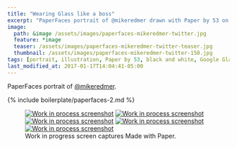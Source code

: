 ```yaml
---
title: "Wearing Glass like a boss"
excerpt: "PaperFaces portrait of @mikeredmer drawn with Paper by 53 on an iPad."
image: 
  path: &image /assets/images/paperfaces-mikeredmer-twitter.jpg 
  feature: *image
  teaser: /assets/images/paperfaces-mikeredmer-twitter-teaser.jpg
  thumbnail: /assets/images/paperfaces-mikeredmer-twitter-150.jpg
tags: [portrait, illustration, Paper by 53, black and white, Google Glass]
last_modified_at: 2017-01-17T14:04:41-05:00
---
```


PaperFaces portrait of [@mikeredmer](https://twitter.com/mikeredmer).

{% include boilerplate/paperfaces-2.md %}

<figure class="third">
	<a href="/assets/images/paperfaces-mikeredmer-process-1-lg.jpg"><img src="/assets/images/paperfaces-mikeredmer-process-1-600.jpg" alt="Work in process screenshot"></a>
	<a href="/assets/images/paperfaces-mikeredmer-process-2-lg.jpg"><img src="/assets/images/paperfaces-mikeredmer-process-2-600.jpg" alt="Work in process screenshot"></a>
	<a href="/assets/images/paperfaces-mikeredmer-process-3-lg.jpg"><img src="/assets/images/paperfaces-mikeredmer-process-3-600.jpg" alt="Work in process screenshot"></a>
	<a href="/assets/images/paperfaces-mikeredmer-process-4-lg.jpg"><img src="/assets/images/paperfaces-mikeredmer-process-4-600.jpg" alt="Work in process screenshot"></a>
	<a href="/assets/images/paperfaces-mikeredmer-process-5-lg.jpg"><img src="/assets/images/paperfaces-mikeredmer-process-5-600.jpg" alt="Work in process screenshot"></a>
	<figcaption>Work in progress screen captures Made with Paper.</figcaption>
</figure>
